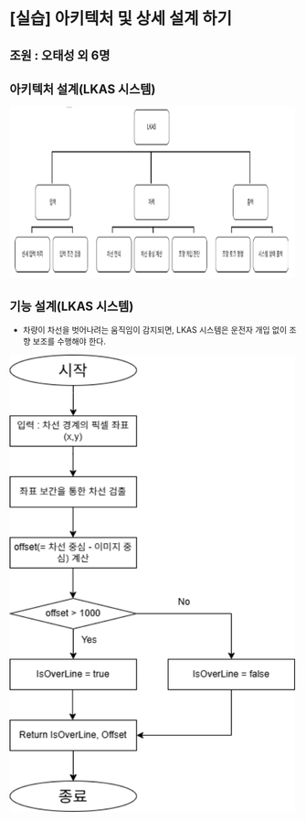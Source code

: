 # [실습] 아키텍처 및 상세 설계 하기

## 조원 : 오태성 외 6명

## 아키텍처 설계(LKAS 시스템)

<img src="../이미지/20.png" width="500" height="300"/>

## 기능 설계(LKAS 시스템)
- 차량이 차선을 벗어나려는 움직임이 감지되면, LKAS 시스템은 운전자 개입 없이 조향 보조를 수행해야 한다.

<img src="../이미지/21.png" width="500" height="800"/>